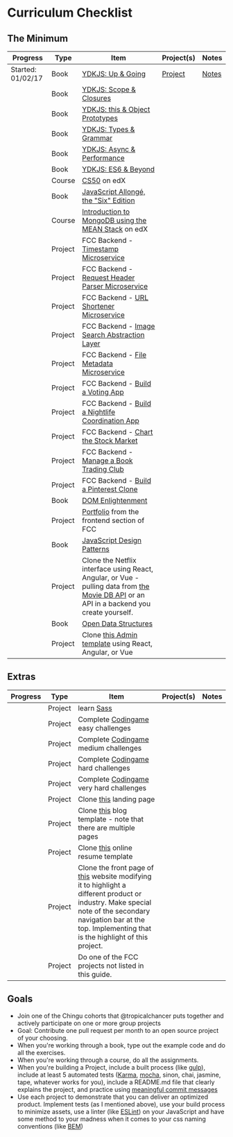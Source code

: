 # Curriculum Checklist

## The Minimum

| Progress | Type | Item | Project(s) | Notes |
|------|------|------|------------|-------|
| Started: 01/02/17  | Book | [YDKJS: Up & Going](https://github.com/getify/You-Dont-Know-JS/blob/master/up%20&%20going/README.md#you-dont-know-js-up--going) | [Project](books/up-going/project.md)  | [Notes](books/up-going/notes.md)   |
|   | Book | [YDKJS: Scope & Closures](https://github.com/getify/You-Dont-Know-JS/blob/master/scope%20&%20closures/README.md#you-dont-know-js-scope--closures) |   |    |
|   | Book | [YDKJS: this & Object Prototypes](https://github.com/getify/You-Dont-Know-JS/blob/master/this%20&%20object%20prototypes/README.md#you-dont-know-js-this--object-prototypes) |   |    |
|   | Book | [YDKJS: Types & Grammar](https://github.com/getify/You-Dont-Know-JS/blob/master/types%20&%20grammar/README.md#you-dont-know-js-types--grammar) |   |    |
|   | Book | [YDKJS: Async & Performance](https://github.com/getify/You-Dont-Know-JS/blob/master/async%20&%20performance/README.md#you-dont-know-js-async--performance) |   |    |
|   | Book | [YDKJS: ES6 & Beyond](https://github.com/getify/You-Dont-Know-JS/blob/master/es6%20&%20beyond/README.md#you-dont-know-js-es6--beyond) |   |    |
|   | Course | [CS50](https://courses.edx.org/courses/course-v1%3AHarvardX%2BCS50%2BX/)  on edX |   |    |
|   | Book | [JavaScript Allongé, the "Six" Edition](https://leanpub.com/javascriptallongesix) |   |    |
|   | Course | [Introduction to MongoDB using the MEAN Stack](https://www.edx.org/course/introduction-mongodb-using-mean-stack-mongodbx-m101x-0) on edX |   |    |
|   | Project | FCC Backend - [Timestamp Microservice](https://www.freecodecamp.com/challenges/timestamp-microservice) |   |    |
|   | Project | FCC Backend - [Request Header Parser Microservice](https://www.freecodecamp.com/challenges/request-header-parser-microservice) |   |    |
|   | Project | FCC Backend - [URL Shortener Microservice](https://www.freecodecamp.com/challenges/url-shortener-microservice) |   |    |
|   | Project | FCC Backend - [Image Search Abstraction Layer](https://www.freecodecamp.com/challenges/image-search-abstraction-layer) |   |    |
|   | Project | FCC Backend - [File Metadata Microservice](https://www.freecodecamp.com/challenges/file-metadata-microservice) |   |    |
|   | Project | FCC Backend - [Build a Voting App](https://www.freecodecamp.com/challenges/build-a-voting-app) |   |    |
|   | Project | FCC Backend - [Build a Nightlife Coordination App](https://www.freecodecamp.com/challenges/build-a-nightlife-coordination-app) |   |    |
|   | Project | FCC Backend - [Chart the Stock Market](https://www.freecodecamp.com/challenges/chart-the-stock-market) |   |    |
|   | Project | FCC Backend - [Manage a Book Trading Club](https://www.freecodecamp.com/challenges/manage-a-book-trading-club) |   |    |
|   | Project | FCC Backend - [Build a Pinterest Clone](https://www.freecodecamp.com/challenges/build-a-pinterest-clone) |   |    |
|   | Book | [DOM Enlightenment](http://domenlightenment.com/) |   |    |
|   | Project | [Portfolio](https://www.freecodecamp.com/challenges/build-a-personal-portfolio-webpage) from the frontend section of FCC |   |    |
|   | Book | [JavaScript Design Patterns](https://addyosmani.com/resources/essentialjsdesignpatterns/book/) |   |    |
|   | Project | Clone the Netflix interface using React, Angular, or Vue - pulling data from [the Movie DB API](https://www.themoviedb.org/documentation/api) or an API in a backend you create yourself. |   |    |
|   | Book | [Open Data Structures](http://www.aupress.ca/books/120226/ebook/99Z_Morin_2013-Open_Data_Structures.pdf) |   |    |
|   | Project | Clone [this Admin template](http://rubix410.sketchpixy.com/ltr/dashboard) using React, Angular, or Vue |   |    |

## Extras

| Progress | Type | Item | Project(s) | Notes |
|------|------|------|------------|-------|
|   | Project | learn [Sass](http://sass-lang.com/guide) |   |    |
|   | Project | Complete [Codingame](https://www.codingame.com) easy challenges |   |    |
|   | Project | Complete [Codingame](https://www.codingame.com) medium challenges |   |    |
|   | Project | Complete [Codingame](https://www.codingame.com) hard challenges |   |    |
|   | Project | Complete [Codingame](https://www.codingame.com) very hard challenges |   |    |
|   | Project | Clone [this](https://blackrockdigital.github.io/startbootstrap-creative/)  landing page |   |    |
|   | Project | Clone [this](https://blackrockdigital.github.io/startbootstrap-clean-blog/) blog template - note that there are multiple pages |   |    |
|   | Project | Clone [this](https://creativemarket.com/ikonome/686585-Material-Resume-Blue/screenshots/#screenshot2) online resume template |   |    |
|   | Project | Clone the front page of [this](https://urbanarmorgear.com/) website modifying it to highlight a different product or industry. Make special note of the secondary navigation bar at the top. Implementing that is the highlight of this project. |   |    |
|   | Project | Do one of the FCC projects not listed in this guide. |   |    |

## Goals

* Join one of the Chingu cohorts that @tropicalchancer puts together and actively participate on one or more group projects
* Goal: Contribute one pull request per month to an open source project of your choosing.
* When you're working through a book, type out the example code and do all the exercises.
* When you're working through a course, do all the assignments.
* When you're building a Project, include a built process (like [gulp](http://gulpjs.com/)), include at least 5 automated tests ([Karma](https://karma-runner.github.io/1.0/index.html), [mocha](https://mochajs.org/), sinon, chai, jasmine, tape, whatever works for you), include a README.md file that clearly explains the project, and practice using [meaningful 
commit messages](http://chris.beams.io/posts/git-commit/) 
* Use each project to demonstrate that you can deliver an optimized product. Implement tests (as I mentioned above), use your build process to minimize assets, use a linter (like [ESLint](http://eslint.org/)) on your JavaScript and have some method to your madness when it comes to your css naming conventions (like [BEM](http://getbem.com/introduction/))
